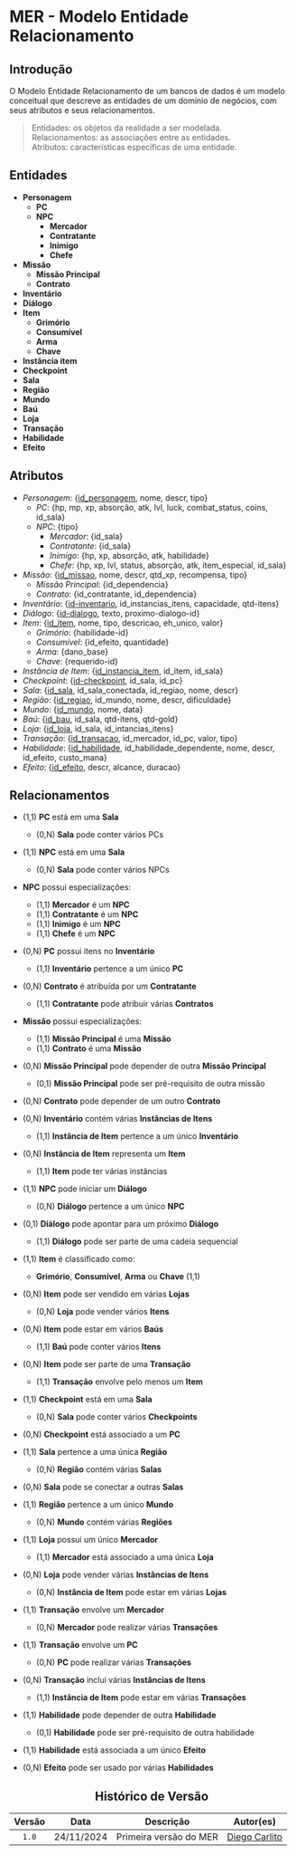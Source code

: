 # MER - Modelo Entidade Relacionamento

## Introdução

O Modelo Entidade Relacionamento de um bancos de dados é um modelo conceitual que descreve as entidades de um domínio de negócios, com seus atributos e seus relacionamentos.

> Entidades: os objetos da realidade a ser modelada.<br>
> Relacionamentos: as associações entre as entidades.<br>
> Atributos: características específicas de uma entidade.<br>


## Entidades

- **Personagem**
    - **PC**
    - **NPC**
        - **Mercador**
        - **Contratante**
        - **Inimigo**
        - **Chefe**
- **Missão**
    - **Missão Principal**
    - **Contrato**
- **Inventário**
- **Diálogo**
- **Item**
    - **Grimório**
    - **Consumível**
    - **Arma**
    - **Chave**
- **Instância item**
- **Checkpoint**
- **Sala**
- **Região**
- **Mundo**
- **Baú**
- **Loja**
- **Transação** 
- **Habilidade**
- **Efeito**

## Atributos

- *Personagem*: {<ins>id_personagem</ins>, nome, descr, tipo}
    - *PC*: {hp, mp, xp, absorção, atk, lvl, luck, combat_status, coins, id_sala}
    - *NPC*: {tipo}
        - *Mercador*: {id_sala}
        - *Contratante*: {id_sala}
        - *Inimigo*: {hp, xp, absorção, atk, habilidade}
        - *Chefe*: {hp, xp, lvl, status, absorção, atk, item_especial, id_sala}
- *Missão*: {<ins>id_missao</ins>, nome, descr, qtd_xp, recompensa, tipo}
  - *Missão Principal*: {id_dependencia}
  - *Contrato*: {id_contratante, id_dependencia}
- *Inventário*: {<ins>id-inventario</ins>, id_instancias_itens, capacidade, qtd-itens}
- *Diálogo*: {<ins>id-dialogo</ins>, texto, proximo-dialogo-id}
- *Item*: {<ins>id_item</ins>, nome, tipo, descricao, eh_unico, valor}
  - *Grimório*: {habilidade-id}
  - *Consumível*: {id_efeito, quantidade}
  - *Arma*: {dano_base}
  - *Chave*: {requerido-id}
- *Instância de Item*: {<ins>id_instancia_item</ins>, id_item, id_sala}
- *Checkpoint*: {<ins>id-checkpoint</ins>, id_sala, id_pc}
- *Sala*: {<ins>id_sala</ins>, id_sala_conectada, id_regiao, nome, descr}
- *Região*: {<ins>id_regiao</ins>, id_mundo, nome, descr, dificuldade}
- *Mundo*: {<ins>id_mundo</ins>, nome, data}
- *Baú*: {<ins>id_bau</ins>, id_sala, qtd-itens, qtd-gold}
- *Loja*: {<ins>id_loja</ins>, id_sala, id_intancias_itens}
- *Transação*: {<ins>id_transacao</ins>, id_mercador, id_pc, valor, tipo}
- *Habilidade*: {<ins>id_habilidade</ins>, id_habilidade_dependente, nome, descr, id_efeito, custo_mana}
- *Efeito*: {<ins>id_efeito</ins>, descr, alcance, duracao}

## Relacionamentos

- (1,1) **PC** está em uma **Sala**  
  - (0,N) **Sala** pode conter vários PCs
- (1,1) **NPC** está em uma **Sala**  
  - (0,N) **Sala** pode conter vários NPCs
- **NPC** possui especializações:
  - (1,1) **Mercador** é um **NPC**
  - (1,1) **Contratante** é um **NPC**
  - (1,1) **Inimigo** é um **NPC**
  - (1,1) **Chefe** é um **NPC**
- (0,N) **PC** possui itens no **Inventário**  
  - (1,1) **Inventário** pertence a um único **PC**

- (0,N) **Contrato** é atribuída por um **Contratante**  
  - (1,1) **Contratante** pode atribuir várias **Contratos**
- **Missão** possui especializações:
  - (1,1) **Missão Principal** é uma **Missão**
  - (1,1) **Contrato** é uma **Missão**
- (0,N) **Missão Principal** pode depender de outra **Missão Principal**  
  - (0,1) **Missão Principal** pode ser pré-requisito de outra missão
- (0,N) **Contrato** pode depender de um outro **Contrato**

- (0,N) **Inventário** contém várias **Instâncias de Itens**  
  - (1,1) **Instância de Item** pertence a um único **Inventário**
- (0,N) **Instância de Item** representa um **Item**  
  - (1,1) **Item** pode ter várias instâncias

- (1,1) **NPC** pode iniciar um **Diálogo**  
  - (0,N) **Diálogo** pertence a um único **NPC**
- (0,1) **Diálogo** pode apontar para um próximo **Diálogo**  
  - (1,1) **Diálogo** pode ser parte de uma cadeia sequencial

- (1,1) **Item** é classificado como:
  - **Grimório**, **Consumível**, **Arma** ou **Chave** (1,1)
- (0,N) **Item** pode ser vendido em várias **Lojas**  
  - (0,N) **Loja** pode vender vários **Itens**
- (0,N) **Item** pode estar em vários **Baús**  
  - (1,1) **Baú** pode conter vários **Itens**
- (0,N) **Item** pode ser parte de uma **Transação**  
  - (1,1) **Transação** envolve pelo menos um **Item**

- (1,1) **Checkpoint** está em uma **Sala**  
  - (0,N) **Sala** pode conter vários **Checkpoints**
- (0,N) **Checkpoint** está associado a um **PC**

- (1,1) **Sala** pertence a uma única **Região**  
  - (0,N) **Região** contém várias **Salas**
- (0,N) **Sala** pode se conectar a outras **Salas**

- (1,1) **Região** pertence a um único **Mundo**  
  - (0,N) **Mundo** contém várias **Regiões**

- (1,1) **Loja** possui um único **Mercador**  
  - (1,1) **Mercador** está associado a uma única **Loja**
- (0,N) **Loja** pode vender várias **Instâncias de Itens**  
  - (0,N) **Instância de Item** pode estar em várias **Lojas**

- (1,1) **Transação** envolve um **Mercador**  
  - (0,N) **Mercador** pode realizar várias **Transações**
- (1,1) **Transação** envolve um **PC**  
  - (0,N) **PC** pode realizar várias **Transações**
- (0,N) **Transação** inclui várias **Instâncias de Itens**  
  - (1,1) **Instância de Item** pode estar em várias **Transações**

- (1,1) **Habilidade** pode depender de outra **Habilidade**  
  - (0,1) **Habilidade** pode ser pré-requisito de outra habilidade
- (1,1) **Habilidade** está associada a um único **Efeito**

- (0,N) **Efeito** pode ser usado por várias **Habilidades**

<center>

## Histórico de Versão
| Versão | Data | Descrição | Autor(es) |
| :-: | :-: | :-: | :-: | 
| `1.0`  | 24/11/2024 | Primeira versão  do MER  | [Diego Carlito](https://github.com/DiegoCarlito) |

</center>

